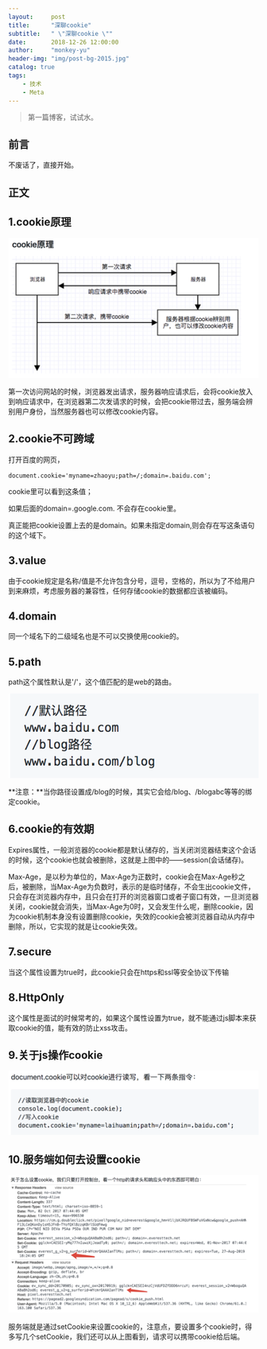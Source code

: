```yaml
---
layout:     post
title:      "深聊cookie"
subtitle:   " \"深聊cookie \""
date:       2018-12-26 12:00:00
author:     "monkey-yu"
header-img: "img/post-bg-2015.jpg"
catalog: true
tags:
    - 技术
    - Meta
---
```

>第一篇博客，试试水。

## 前言

不废话了，直接开始。

## 正文

## 1.cookie原理

![](/img/post_img/cookie_img/01.png)

第一次访问网站的时候，浏览器发出请求，服务器响应请求后，会将cookie放入到响应请求中，在浏览器第二次发请求的时候，会把cookie带过去，服务端会辨别用户身份，当然服务器也可以修改cookie内容。

## 2.cookie不可跨域

打开百度的网页，

```
document.cookie='myname=zhaoyu;path=/;domain=.baidu.com';
```

cookie里可以看到这条值；

如果后面的domain=.google.com. 不会存在cookie里。

真正能把cookie设置上去的是domain。如果未指定domain,则会存在写这条语句的这个域下。

## 3.value

由于cookie规定是名称/值是不允许包含分号，逗号，空格的，所以为了不给用户到来麻烦，考虑服务器的兼容性，任何存储cookie的数据都应该被编码。

## 4.domain

同一个域名下的二级域名也是不可以交换使用cookie的。

## 5.path

path这个属性默认是'/'，这个值匹配的是web的路由。

![](/img/post_img/cookie_img/02.png)

**注意：**当你路径设置成/blog的时候，其实它会给/blog、/blogabc等等的绑定cookie。

## 6.cookie的有效期

Expires属性，一般浏览器的cookie都是默认储存的，当关闭浏览器结束这个会话的时候，这个cookie也就会被删除，这就是上图中的——session(会话储存)。

Max-Age，是以秒为单位的，Max-Age为正数时，cookie会在Max-Age秒之后，被删除，当Max-Age为负数时，表示的是临时储存，不会生出cookie文件，只会存在浏览器内存中，且只会在打开的浏览器窗口或者子窗口有效，一旦浏览器关闭，cookie就会消失，当Max-Age为0时，又会发生什么呢，删除cookie，因为cookie机制本身没有设置删除cookie，失效的cookie会被浏览器自动从内存中删除，所以，它实现的就是让cookie失效。

## 7.secure

当这个属性设置为true时，此cookie只会在https和ssl等安全协议下传输

## 8.HttpOnly

这个属性是面试的时候常考的，如果这个属性设置为true，就不能通过js脚本来获取cookie的值，能有效的防止xss攻击。

## 9.关于js操作cookie

![](/img/post_img/cookie_img/03.png)

## 10.服务端如何去设置cookie

![](/img/post_img/cookie_img/04.png)

服务端就是通过setCookie来设置cookie的，注意点，要设置多个cookie时，得多写几个setCookie，我们还可以从上图看到，请求可以携带cookie给后端。

